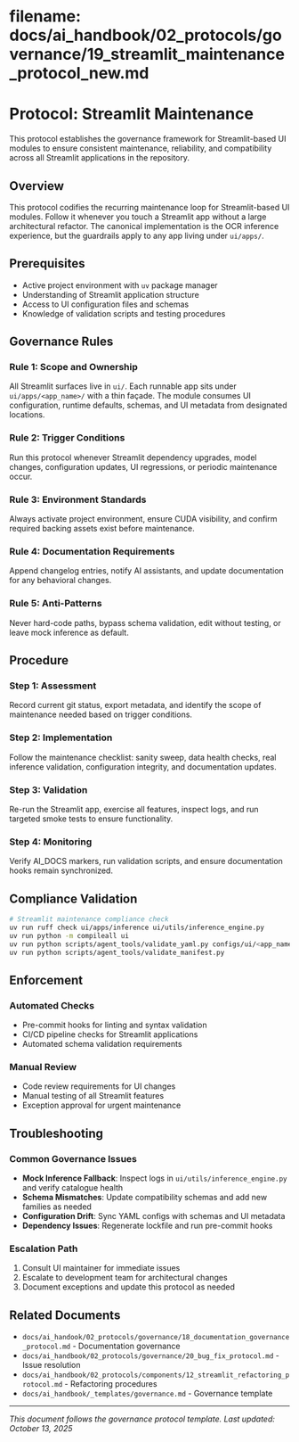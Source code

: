 # **filename: docs/ai_handbook/02_protocols/governance/19_streamlit_maintenance_protocol_new.md**
<!-- ai_cue:priority=high -->
<!-- ai_cue:use_when=streamlit,maintenance,governance -->

# **Protocol: Streamlit Maintenance**

This protocol establishes the governance framework for Streamlit-based UI modules to ensure consistent maintenance, reliability, and compatibility across all Streamlit applications in the repository.

## **Overview**

This protocol codifies the recurring maintenance loop for Streamlit-based UI modules. Follow it whenever you touch a Streamlit app without a large architectural refactor. The canonical implementation is the OCR inference experience, but the guardrails apply to any app living under `ui/apps/`.

## **Prerequisites**

- Active project environment with `uv` package manager
- Understanding of Streamlit application structure
- Access to UI configuration files and schemas
- Knowledge of validation scripts and testing procedures

## **Governance Rules**

### **Rule 1: Scope and Ownership**
All Streamlit surfaces live in `ui/`. Each runnable app sits under `ui/apps/<app_name>/` with a thin façade. The module consumes UI configuration, runtime defaults, schemas, and UI metadata from designated locations.

### **Rule 2: Trigger Conditions**
Run this protocol whenever Streamlit dependency upgrades, model changes, configuration updates, UI regressions, or periodic maintenance occur.

### **Rule 3: Environment Standards**
Always activate project environment, ensure CUDA visibility, and confirm required backing assets exist before maintenance.

### **Rule 4: Documentation Requirements**
Append changelog entries, notify AI assistants, and update documentation for any behavioral changes.

### **Rule 5: Anti-Patterns**
Never hard-code paths, bypass schema validation, edit without testing, or leave mock inference as default.

## **Procedure**

### **Step 1: Assessment**
Record current git status, export metadata, and identify the scope of maintenance needed based on trigger conditions.

### **Step 2: Implementation**
Follow the maintenance checklist: sanity sweep, data health checks, real inference validation, configuration integrity, and documentation updates.

### **Step 3: Validation**
Re-run the Streamlit app, exercise all features, inspect logs, and run targeted smoke tests to ensure functionality.

### **Step 4: Monitoring**
Verify AI_DOCS markers, run validation scripts, and ensure documentation hooks remain synchronized.

## **Compliance Validation**

```bash
# Streamlit maintenance compliance check
uv run ruff check ui/apps/inference ui/utils/inference_engine.py
uv run python -m compileall ui
uv run python scripts/agent_tools/validate_yaml.py configs/ui/<app_name>.yaml
uv run python scripts/agent_tools/validate_manifest.py
```

## **Enforcement**

### **Automated Checks**
- Pre-commit hooks for linting and syntax validation
- CI/CD pipeline checks for Streamlit applications
- Automated schema validation requirements

### **Manual Review**
- Code review requirements for UI changes
- Manual testing of all Streamlit features
- Exception approval for urgent maintenance

## **Troubleshooting**

### **Common Governance Issues**
- **Mock Inference Fallback**: Inspect logs in `ui/utils/inference_engine.py` and verify catalogue health
- **Schema Mismatches**: Update compatibility schemas and add new families as needed
- **Configuration Drift**: Sync YAML configs with schemas and UI metadata
- **Dependency Issues**: Regenerate lockfile and run pre-commit hooks

### **Escalation Path**
1. Consult UI maintainer for immediate issues
2. Escalate to development team for architectural changes
3. Document exceptions and update this protocol as needed

## **Related Documents**

- `docs/ai_handook/02_protocols/governance/18_documentation_governance_protocol.md` - Documentation governance
- `docs/ai_handbook/02_protocols/governance/20_bug_fix_protocol.md` - Issue resolution
- `docs/ai_handbook/02_protocols/components/12_streamlit_refactoring_protocol.md` - Refactoring procedures
- `docs/ai_handbook/_templates/governance.md` - Governance template

---

*This document follows the governance protocol template. Last updated: October 13, 2025*

